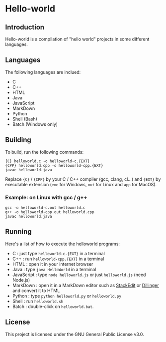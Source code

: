 # Hello-world

## Introduction

Hello-world is a compilation of "hello world" projects in some different languages.

## Languages

The following languages are inclued:
 - C
 - C++
 - HTML
 - Java
 - JavaScript
 - MarkDown
 - Python
 - Shell (Bash)
 - Batch (Windows only)

## Building

To build, run the following commands:
```
{C} helloworld.c -o helloworld-c.{EXT}
{CPP} helloworld.cpp -o helloworld-cpp.{EXT}
javac helloworld.java
```
Replace `{C}` / `{CPP}` by your C / C++ compiler (gcc, clang, cl...) and `{EXT}` by executable extension (`exe` for Windows, `out` for Linux and `app` for MacOS).

### **Example:** on Linux with gcc / g++
```
gcc -o helloworld-c.out helloworld.c
g++ -o helloworld-cpp.out helloworld.cpp
javac helloworld.java
```

## Running

Here's a list of how to execute the helloworld programs:
 - C : just type `helloworld-c.{EXT}` in a terminal
 - C++ : run `helloworld-cpp.{EXT}` in a terminal
 - HTML : open it in your internet browser
 - Java : type `java HelloWorld` in a terminal
 - JavaScript : type `node helloworld.js` or just `helloworld.js` (need Node.js)
 - MarkDown : open it in a MarkDown editor such as [StackEdit](https://stackedit.io/) or [Dillinger](https://dillinger.io/) and convert it to HTML
 - Python : type `python helloworld.py` or `helloworld.py`
 - Shell : run `helloworld.sh`
 - Batch : double-click on `helloworld.bat`.

## License

This project is licensed under the GNU General Public License v3.0.
